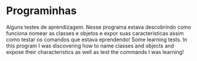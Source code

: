 # Programinhas
Alguns testes de aprendizagem.
Nesse programa estava descobrindo como funciona nomear as classes e objetos e expor suas caracteristicas assim como testar os comandos que estava eprendendo!
Some learning tests.
In this program I was discovering how to name classes and objects and expose their characteristics as well as test the commands I was learning!
